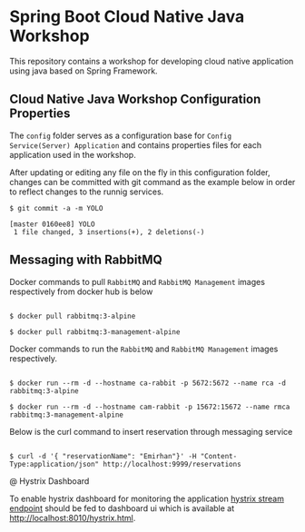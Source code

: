 # Spring Boot Cloud Native Java Workshop

This repository contains a workshop for developing cloud native application using java based on Spring Framework.

## Cloud Native Java Workshop Configuration Properties

The `config` folder serves as a configuration base for `Config Service(Server) Application` and contains properties files for each application used in the workshop.

After updating or editing any file on the fly in this configuration folder, changes can be committed with git command as the example below in order to reflect changes to the runnig services.

```git
$ git commit -a -m YOLO

[master 0160ee8] YOLO
 1 file changed, 3 insertions(+), 2 deletions(-)
```

## Messaging with RabbitMQ

Docker commands to pull `RabbitMQ` and `RabbitMQ Management` images respectively from docker hub is below

```docker

$ docker pull rabbitmq:3-alpine

$ docker pull rabbitmq:3-management-alpine

```

Docker commands to run the `RabbitMQ` and `RabbitMQ Management` images respectively.

```docker

$ docker run --rm -d --hostname ca-rabbit -p 5672:5672 --name rca -d rabbitmq:3-alpine

$ docker run --rm -d --hostname cam-rabbit -p 15672:15672 --name rmca rabbitmq:3-management-alpine

```

Below is the curl command to insert reservation through messaging service

```curl

$ curl -d '{ "reservationName": "Emirhan"}' -H "Content-Type:application/json" http://localhost:9999/reservations

```

@ Hystrix Dashboard

To enable hystrix dashboard for monitoring the application [hystrix stream endpoint](https://localhost:9999/actuator/hystrix.stream) should be fed to dashboard ui which is available at [http://localhost:8010/hystrix.html](http://localhost:8010/hystrix.html).

